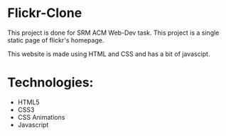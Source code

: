 # Flickr-Clone
This project is done for SRM ACM Web-Dev task. This project is a single static page of flickr's homepage.

This website is made using HTML and CSS and has a bit of javascipt. 

# Technologies:
* HTML5
* CSS3
* CSS Animations
* Javascript


